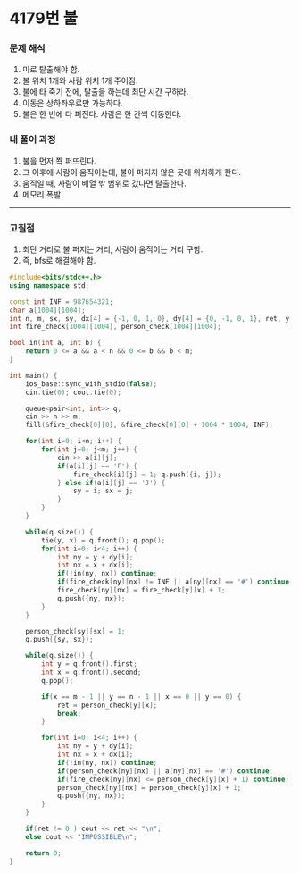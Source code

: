 # 4179번 불

### 문제 해석

1. 미로 탈출해야 함.
2. 불 위치 1개와 사람 위치 1개 주어짐.
3. 불에 타 죽기 전에, 탈출을 하는데 최단 시간 구하라.
4. 이동은 상하좌우로만 가능하다.
5. 불은 한 번에 다 퍼진다. 사람은 한 칸씩 이동한다.

### 내 풀이 과정

1. 불을 먼저 쫙 퍼뜨린다.
2. 그 이후에 사람이 움직이는데, 불이 퍼지지 않은 곳에 위치하게 한다.
3. 움직일 때, 사람이 배열 밖 범위로 갔다면 탈출한다.
4. 메모리 폭발.

---

### 고칠점

1. 최단 거리로 불 퍼지는 거리, 사람이 움직이는 거리 구함.
2. 즉, bfs로 해결해야 함.

```c++
#include<bits/stdc++.h>
using namespace std;

const int INF = 987654321;
char a[1004][1004];
int n, m, sx, sy, dx[4] = {-1, 0, 1, 0}, dy[4] = {0, -1, 0, 1}, ret, y, x;
int fire_check[1004][1004], person_check[1004][1004];

bool in(int a, int b) {
    return 0 <= a && a < n && 0 <= b && b < m;
}

int main() {
    ios_base::sync_with_stdio(false);
    cin.tie(0); cout.tie(0);

    queue<pair<int, int>> q;
    cin >> n >> m;
    fill(&fire_check[0][0], &fire_check[0][0] + 1004 * 1004, INF);

    for(int i=0; i<n; i++) {
        for(int j=0; j<m; j++) {
            cin >> a[i][j];
            if(a[i][j] == 'F') {
                fire_check[i][j] = 1; q.push({i, j});
            } else if(a[i][j] == 'J') {
                sy = i; sx = j;
            }
        }
    }

    while(q.size()) {
        tie(y, x) = q.front(); q.pop();
        for(int i=0; i<4; i++) {
            int ny = y + dy[i];
            int nx = x + dx[i];
            if(!in(ny, nx)) continue;
            if(fire_check[ny][nx] != INF || a[ny][nx] == '#') continue;
            fire_check[ny][nx] = fire_check[y][x] + 1;
            q.push({ny, nx});
        }
    }

    person_check[sy][sx] = 1;
    q.push({sy, sx});

    while(q.size()) {
        int y = q.front().first;
        int x = q.front().second;
        q.pop();

        if(x == m - 1 || y == n - 1 || x == 0 || y == 0) {
            ret = person_check[y][x];
            break;
        }

        for(int i=0; i<4; i++) {
            int ny = y + dy[i];
            int nx = x + dx[i];
            if(!in(ny, nx)) continue;
            if(person_check[ny][nx] || a[ny][nx] == '#') continue;
            if(fire_check[ny][nx] <= person_check[y][x] + 1) continue;
            person_check[ny][nx] = person_check[y][x] + 1;
            q.push({ny, nx});
        }
    }

    if(ret != 0 ) cout << ret << "\n";
    else cout << "IMPOSSIBLE\n";

    return 0;
}
```
